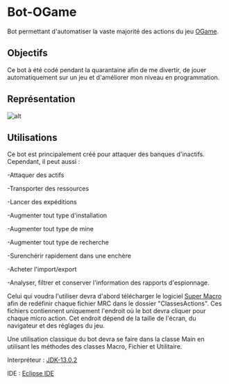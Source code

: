 # Bot-OGame
Bot permettant d'automatiser la vaste majorité des actions du jeu [OGame](https://lobby.ogame.gameforge.com/fr_FR/).

## Objectifs
Ce bot à été codé pendant la quarantaine afin de me divertir, de jouer automatiquement sur un jeu et d'améliorer mon niveau en programmation.

## Représentation
![alt](https://github.com/TritzA/BotOGame/blob/master/image.jpg)

## Utilisations
Ce bot est principalement créé pour attaquer des banques d'inactifs. Cependant, il peut aussi : 

-Attaquer des actifs

-Transporter des ressources

-Lancer des expéditions

-Augmenter tout type d'installation

-Augmenter tout type de mine

-Augmenter tout type de recherche

-Surenchérir rapidement dans une enchère

-Acheter l'import/export

-Analyser, filtrer et conserver l'information des rapports d'espionnage.

Celui qui voudra l'utiliser devra d'abord télécharger le logiciel [Super Macro](https://www.supermacro.fr/telechargement.php) afin de redéfinir chaque fichier MRC dans le dossier "ClassesActions". Ces fichiers contiennent uniquement l'endroit où le bot devra cliquer pour chaque micro action. Cet endroit dépend de la taille de l'écran, du navigateur et des réglages du jeu.

Une utilisation classique du bot devra se faire dans la classe Main en utilisant les méthodes des classes Macro, Fichier et Utilitaire.

Interpréteur : [JDK-13.0.2](https://www.oracle.com/java/technologies/javase-jdk13-downloads.html)

IDE : [Eclipse IDE](https://www.eclipse.org/downloads/)
